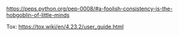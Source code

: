 https://peps.python.org/pep-0008/#a-foolish-consistency-is-the-hobgoblin-of-little-minds


Tox:
https://tox.wiki/en/4.23.2/user_guide.html